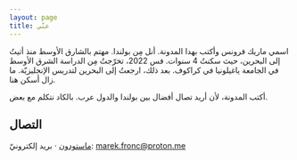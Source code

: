 ```yaml
---
layout: page
title: عنّي
---
```


اسمي ماريك فرونس وأكتب بهدا المدونة. أنل مِن بولندا. مهتم بالشارق الأوسط منذ أتيتُ إلى البحرين، حيث سكنتُ 4 سنوات. فس 2022، تخرّجتُ مِن الدراسة الشرق الأوسط في الجامعة ياغيلونيا في كراكوف. بعد ذلك، ارجعتُ إلى البحرين لتدريس الإنجليزيّة. ما زال أسكن هنا. 

أكتب المدونة، لأن أريد تصال أفضال بين بولندا والدول عرب. بالكاد نتكلم مع بعض. 

## التصال 
[ماستودون](https://masto.ai/@abumarkey) · بريد إلكترونيّ: marek.fronc@proton.me
